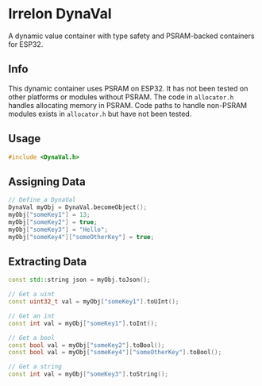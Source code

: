 # Irrelon DynaVal
A dynamic value container with type safety and PSRAM-backed containers for ESP32.

## Info
This dynamic container uses PSRAM on ESP32. It has not been tested on other platforms or modules without PSRAM. The code in `allocator.h` handles allocating memory in PSRAM. Code paths to handle non-PSRAM modules exists in `allocator.h` but have not been tested.

## Usage
```c++
#include <DynaVal.h>
```

## Assigning Data
```c++
// Define a DynaVal
DynaVal myObj = DynaVal.becomeObject();
myObj["someKey1"] = 13;
myObj["someKey2"] = true;
myObj["someKey3"] = "Hello";
myObj["someKey4"]["someOtherKey"] = true;
```

## Extracting Data
```c++
const std::string json = myObj.toJson();

// Get a uint
const uint32_t val = myObj["someKey1"].toUInt();

// Get an int
const int val = myObj["someKey1"].toInt();

// Get a bool
const bool val = myObj["someKey2"].toBool();
const bool val = myObj["someKey4"]["someOtherKey"].toBool();

// Get a string
const int val = myObj["someKey3"].toString();
```